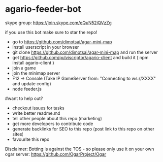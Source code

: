 # agario-feeder-bot

skype group: https://join.skype.com/eQuN52iQVzZg

if you use this bot make sure to star the repo!

* go to https://github.com/dimotsai/agar-mini-map
* install userscript in your browser
* git clone https://github.com/dimotsai/agar-mini-map and run the server 
* get https://github.com/pulviscriptor/agario-client and build it ( npm install agario-client )
* join a game
* join the minimap server
* F12 -> Console (Take IP GameServer from: "Connecting to ws://XXXX" and update config) <chorme>
* node feeder.js

#want to help out?
* checkout issues for tasks
* write better readme.md
* tell other people about this repo (marketing)
* get more developers to contribute code
* generate backlinks for SEO to this repo (post link to this repo on other sites)
* favourite this repo


Disclaimer: 
Botting is against the TOS - so please only use it on your own ogar server: https://github.com/OgarProject/Ogar
